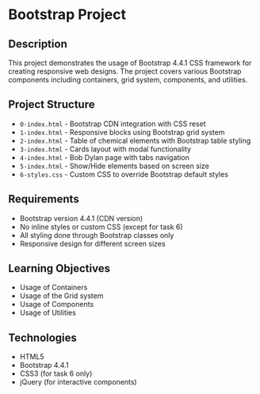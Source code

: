 # Bootstrap Project

## Description
This project demonstrates the usage of Bootstrap 4.4.1 CSS framework for creating responsive web designs. The project covers various Bootstrap components including containers, grid system, components, and utilities.

## Project Structure
- `0-index.html` - Bootstrap CDN integration with CSS reset
- `1-index.html` - Responsive blocks using Bootstrap grid system
- `2-index.html` - Table of chemical elements with Bootstrap table styling
- `3-index.html` - Cards layout with modal functionality
- `4-index.html` - Bob Dylan page with tabs navigation
- `5-index.html` - Show/Hide elements based on screen size
- `6-styles.css` - Custom CSS to override Bootstrap default styles

## Requirements
- Bootstrap version 4.4.1 (CDN version)
- No inline styles or custom CSS (except for task 6)
- All styling done through Bootstrap classes only
- Responsive design for different screen sizes

## Learning Objectives
- Usage of Containers
- Usage of the Grid system
- Usage of Components
- Usage of Utilities

## Technologies
- HTML5
- Bootstrap 4.4.1
- CSS3 (for task 6 only)
- jQuery (for interactive components)